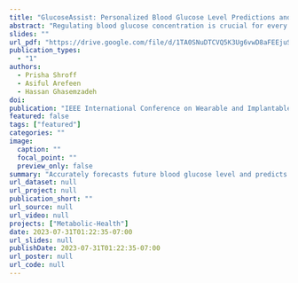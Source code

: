 ```yaml
---
title: "GlucoseAssist: Personalized Blood Glucose Level Predictions and Early Dysglycemia Detection"
abstract: "Regulating blood glucose concentration is crucial for every individual, particularly for patients with diabetes or prediabetes to manage their metabolic health. Poor glucose control results in dysglycemia. Frequent dysglycemia exposure increases the risk of cardiovascular disease, seizures, loss of consciousness, and potentially death. Patients often struggle with glucose control due to a multitude of interrelated behavioral, physiological, and biological factors such as food, insulin intake, and metabolism rate. There is a need for a solution that can accurately predict future adverse dysglycemic events and important parameters such as the area under the glucose curve (AUC). However, current research uses limited input parameters, lacks potential meal-based predictions, is data-hungry and computationally expensive, and predicts a single health outcome. In this research, GlucoseAssist, a novel, personalized, AI-driven system was developed to predict glucose response and area under the glucose curve in real-time and identify dysglycemic events based on diet, health, and medication data. Importantly, the devised tiered architecture uses a multimodal convolutional neural network and random forest classifier with time series data from a clinical dataset with 20,040 Continuous Glucose Monitor (CGM) records. GlucoseAssist accurately predicts blood glucose response for the next 30 minutes with a Root Mean Squared Error of 1.23, Mean Absolute Error of 0.920, and an accuracy of 97.07% for the identification of dysglycemic events."
slides: ""
url_pdf: "https://drive.google.com/file/d/1TA0SNuDTCVQ5K3Ug6vwD8aFEEjuSarpu/view?usp=sharing"
publication_types:
  - "1"
authors:
  - Prisha Shroff
  - Asiful Arefeen
  - Hassan Ghasemzadeh
doi: 
publication: "IEEE International Conference on Wearable and Implantable Body Sensor Networks (BSN’23)"
featured: false
tags: ["featured"]
categories: ""
image:
  caption: ""
  focal_point: ""
  preview_only: false
summary: "Accurately forecasts future blood glucose level and predicts dysglycemic events thereby."
url_dataset: null
url_project: null
publication_short: ""
url_source: null
url_video: null
projects: ["Metabolic-Health"]
date: 2023-07-31T01:22:35-07:00
url_slides: null
publishDate: 2023-07-31T01:22:35-07:00
url_poster: null
url_code: null
---
```

